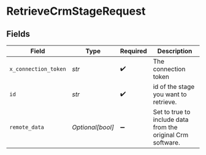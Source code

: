 # RetrieveCrmStageRequest


## Fields

| Field                                                       | Type                                                        | Required                                                    | Description                                                 |
| ----------------------------------------------------------- | ----------------------------------------------------------- | ----------------------------------------------------------- | ----------------------------------------------------------- |
| `x_connection_token`                                        | *str*                                                       | :heavy_check_mark:                                          | The connection token                                        |
| `id`                                                        | *str*                                                       | :heavy_check_mark:                                          | id of the stage you want to retrieve.                       |
| `remote_data`                                               | *Optional[bool]*                                            | :heavy_minus_sign:                                          | Set to true to include data from the original Crm software. |